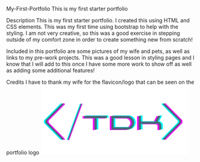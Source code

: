 My-First-Portfolio
This is my first starter portfolio

Description
This is my first starter portfolio. I created this using HTML and CSS elements. This was my first time using bootstrap to help with the styling. I am not very creative, so this was a good exercise in stepping outside of my comfort zone in order to create something new from scratch!

Included in this portfolio are some pictures of my wife and pets, as well as links to my pre-work projects. This was a good lesson in styling pages and I know that I will add to this once I have some more work to show off as well as adding some additional features!

Credits
I have to thank my wife for the flavicon/logo that can be seen on the portfolio logo ![Logo](./assets/images/TDK.png)
